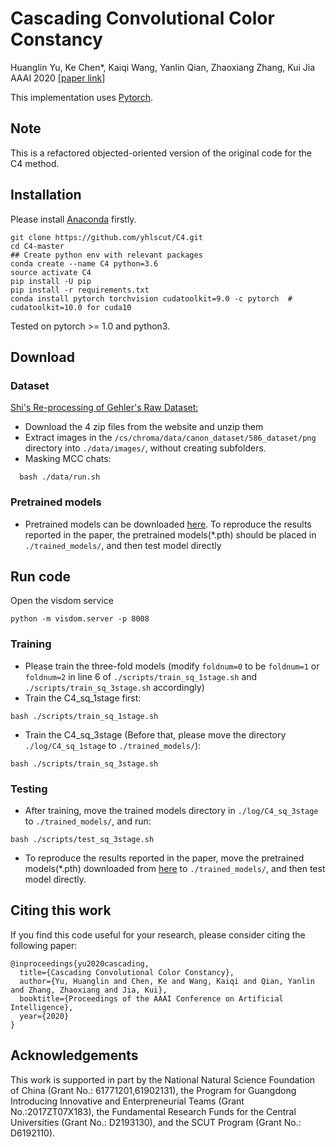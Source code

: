# Cascading Convolutional Color Constancy

Huanglin Yu, Ke Chen*, Kaiqi Wang, Yanlin Qian, Zhaoxiang Zhang, Kui Jia &nbsp; &nbsp;
AAAI 2020 [[paper link](https://arxiv.org/pdf/1912.11180.pdf)]

This implementation uses [Pytorch](http://pytorch.org/).

## Note

This is a refactored objected-oriented version of the original code for the C4 method.

## Installation
Please install [Anaconda](https://www.anaconda.com/distribution/) firstly.

```shell
git clone https://github.com/yhlscut/C4.git
cd C4-master
## Create python env with relevant packages
conda create --name C4 python=3.6
source activate C4
pip install -U pip
pip install -r requirements.txt
conda install pytorch torchvision cudatoolkit=9.0 -c pytorch  # cudatoolkit=10.0 for cuda10
```

Tested on pytorch >= 1.0 and python3.

## Download
### Dataset

[Shi's Re-processing of Gehler's Raw Dataset:](http://www.cs.sfu.ca/~colour/data/shi_gehler/)

 - Download the 4 zip files from the website and unzip them 
 - Extract images in the `/cs/chroma/data/canon_dataset/586_dataset/png` directory into `./data/images/`, without creating subfolders.
 - Masking MCC chats: 
```shell
  bash ./data/run.sh
```

### Pretrained models
* Pretrained models can be downloaded [here](https://mailscuteducn-my.sharepoint.com/:u:/g/personal/eeyu_huanglin_mail_scut_edu_cn/EWC9feVv13NFpHZAUz1rj9wBHmYXvHZEILfVPaAOzKgDLg?e=6dUS8C). To reproduce the results reported in the paper, the pretrained models(*.pth) should be placed in `./trained_models/`, and then test model directly

## Run code
Open the visdom service
```shell
python -m visdom.server -p 8008

```
### Training
* Please train the three-fold models (modify `foldnum=0` to be `foldnum=1` or `foldnum=2` in line 6 of `./scripts/train_sq_1stage.sh` and `./scripts/train_sq_3stage.sh` accordingly)
* Train the C4_sq_1stage first:
```shell
bash ./scripts/train_sq_1stage.sh
```
* Train the C4_sq_3stage (Before that, please move the directory `./log/C4_sq_1stage` to `./trained_models/`):
```shell
bash ./scripts/train_sq_3stage.sh
```

### Testing

* After training, move the trained models directory in `./log/C4_sq_3stage` to `./trained_models/`, and run:
```shell
bash ./scripts/test_sq_3stage.sh
```
* To reproduce the results reported in the paper, move the pretrained models(*.pth) downloaded from [here](https://mailscuteducn-my.sharepoint.com/:u:/g/personal/eeyu_huanglin_mail_scut_edu_cn/EWC9feVv13NFpHZAUz1rj9wBHmYXvHZEILfVPaAOzKgDLg?e=6dUS8C) to `./trained_models/`, and then test model directly.

## Citing this work
If you find this code useful for your research, please consider citing the following paper:

	@inproceedings{yu2020cascading,
	  title={Cascading Convolutional Color Constancy},
	  author={Yu, Huanglin and Chen, Ke and Wang, Kaiqi and Qian, Yanlin and Zhang, Zhaoxiang and Jia, Kui},
	  booktitle={Proceedings of the AAAI Conference on Artificial Intelligence},
	  year={2020}
	}

## Acknowledgements
This work is supported in part by the National Natural Science Foundation of China (Grant No.: 61771201,61902131), the Program for Guangdong Introducing Innovative and Enterpreneurial Teams (Grant No.:2017ZT07X183), the Fundamental Research Funds for the Central Universities (Grant No.: D2193130), and the SCUT Program (Grant No.: D6192110).
